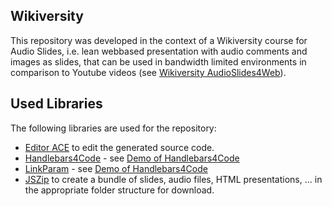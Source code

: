 <!-- BEGIN: src/readme/body.md -->

## Wikiversity
This repository was developed in the context of a Wikiversity course for Audio Slides, i.e. lean webbased presentation with audio comments and images as slides, that can be used in bandwidth limited environments in comparison to Youtube videos (see [Wikiversity AudioSlides4Web](https://en.wikiversity.org/wiki/AudioSlides4Web)).

## Used Libraries
The following libraries are used for the repository:
* [Editor ACE](https://ace.c9.io/)  to edit the generated source code.
* [Handlebars4Code](https://www.github.com/niebert/Handlebars4Code) - see [Demo of Handlebars4Code](https://niebert.github.io/Handlebars4Code)
* [LinkParam](https://www.github.com/niebert/LinkParam) - see [Demo of Handlebars4Code](https://niebert.github.io/LinkParam)
* [JSZip](https://stuk.github.io/jszip/) to create a bundle of slides, audio files, HTML presentations, ...  in the appropriate folder structure for download.
<!-- END: src/readme/body.md -->
